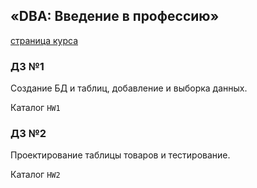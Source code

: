 ## «DBA: Введение в профессию»
[страница курса](http://pr-of-it.ru/courses/dba-start.html)
### Д3 №1
Создание БД и таблиц, добавление и выборка данных.

Каталог `HW1`
### Д3 №2
Проектирование таблицы товаров и тестирование.

Каталог `HW2`